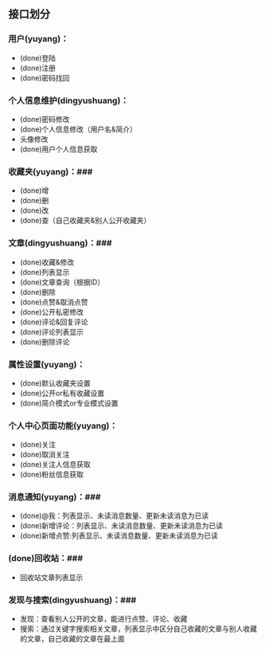 ## 接口划分 ##

### 用户(yuyang)： ###

- (done)登陆
- (done)注册
- (done)密码找回

### 个人信息维护(dingyushuang)： ###

- (done)密码修改
- (done)个人信息修改（用户名&简介）
- 头像修改
- (done)用户个人信息获取

### 收藏夹(yuyang)：###

- (done)增
- (done)删
- (done)改
- (done)查（自己收藏夹&别人公开收藏夹）

### 文章(dingyushuang)：###

- (done)收藏&修改
- (done)列表显示
- (done)文章查询（根据ID）
- (done)删除
- (done)点赞&取消点赞
- (done)公开私密修改
- (done)评论&回复评论
- (done)评论列表显示
- (done)删除评论

### 属性设置(yuyang)： ###

- (done)默认收藏夹设置
- (done)公开or私有收藏设置
- (done)简介模式or专业模式设置

### 个人中心页面功能(yuyang)： ###

- (done)关注
- (done)取消关注
- (done)关注人信息获取
- (done)粉丝信息获取

### 消息通知(yuyang)：###

- (done)@我：列表显示、未读消息数量、更新未读消息为已读
- (done)新增评论：列表显示、未读消息数量、更新未读消息为已读
- (done)新增点赞:列表显示、未读消息数量、更新未读消息为已读

### (done)回收站：###

- 回收站文章列表显示

### 发现与搜索(dingyushuang)：###

- 发现：查看别人公开的文章，能进行点赞、评论、收藏
- 搜索：通过关键字搜索相关文章，列表显示中区分自己收藏的文章与别人收藏的文章，自己收藏的文章在最上面